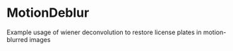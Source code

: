 # MotionDeblur
Example usage of wiener deconvolution to restore license plates in motion-blurred images
